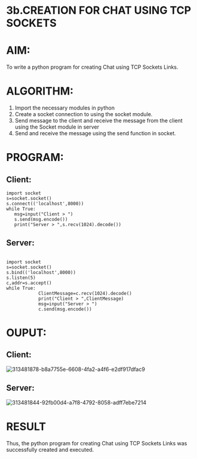 # 3b.CREATION FOR CHAT USING TCP SOCKETS
# AIM:
To write a python program for creating Chat using TCP Sockets Links.
# ALGORITHM:
1. Import the necessary modules in python
2. Create a socket connection to using the socket module.
3. Send message to the client and receive the message from the client using the Socket module in
 server
4. Send and receive the message using the send function in socket.
# PROGRAM:
## Client:
```
import socket 
s=socket.socket() 
s.connect(('localhost',8000)) 
while True: 
   msg=input("Client > ") 
   s.send(msg.encode()) 
   print("Server > ",s.recv(1024).decode())
```
## Server:
```
 
import socket 
s=socket.socket() 
s.bind(('localhost',8000)) 
s.listen(5) 
c,addr=s.accept() 
while True: 
            ClientMessage=c.recv(1024).decode() 
            print("Client > ",ClientMessage) 
            msg=input("Server > ") 
            c.send(msg.encode())
```
# OUPUT:
## Client:
![313481878-b8a7755e-6608-4fa2-a4f6-e2df917dfac9](https://github.com/820NaveenKumar208/3b_CHAT_USING_TCP_SOCKETS/assets/154746066/3b201be5-286e-4c0c-8850-196d6fc63d19)
## Server:
![313481844-92fb00d4-a7f8-4792-8058-adff7ebe7214](https://github.com/820NaveenKumar208/3b_CHAT_USING_TCP_SOCKETS/assets/154746066/0adf18e4-39c9-47c3-ab12-b565672b312d)

# RESULT
Thus, the python program for creating Chat using TCP Sockets Links was successfully 
created and executed.
